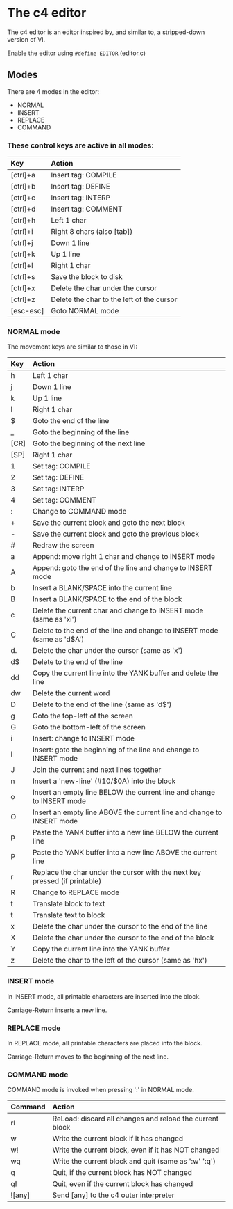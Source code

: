 # The c4 editor

The c4 editor is an editor inspired by, and similar to, a stripped-down version of VI.

Enable the editor using `#define EDITOR` (editor.c)

## Modes
There are 4 modes in the editor:
- NORMAL
- INSERT
- REPLACE
- COMMAND

### These control keys are active in all modes:

| Key       | Action |
| :--       | :-- |
| [ctrl]+a  | Insert tag: COMPILE |
| [ctrl]+b  | Insert tag: DEFINE |
| [ctrl]+c  | Insert tag: INTERP |
| [ctrl]+d  | Insert tag: COMMENT |
| [ctrl]+h  | Left 1 char |
| [ctrl]+i  | Right 8 chars (also [tab]) |
| [ctrl]+j  | Down 1 line |
| [ctrl]+k  | Up 1 line |
| [ctrl]+l  | Right 1 char |
| [ctrl]+s  | Save the block to disk |
| [ctrl]+x  | Delete the char under the cursor |
| [ctrl]+z  | Delete the char to the left of the cursor |
| [esc-esc] | Goto NORMAL mode |

### NORMAL mode

The movement keys are similar to those in VI:

| Key  | Action|
| :--  | :-- |
| h    | Left 1 char |
| j    | Down 1 line |
| k    | Up 1 line |
| l    | Right 1 char |
| $    | Goto the end of the line |
| _    | Goto the beginning of the line |
| [CR] | Goto the beginning of the next line |
| [SP] | Right 1 char |
| 1    | Set tag: COMPILE |
| 2    | Set tag: DEFINE |
| 3    | Set tag: INTERP |
| 4    | Set tag: COMMENT |
| :    | Change to COMMAND mode |
| +    | Save the current block and goto the next block |
| -    | Save the current block and goto the previous block |
| #    | Redraw the screen |
| a    | Append: move right 1 char and change to INSERT mode |
| A    | Append: goto the end of the line and change to INSERT mode |
| b    | Insert a BLANK/SPACE into the current line |
| B    | Insert a BLANK/SPACE to the end of the block |
| c    | Delete the current char and change to INSERT mode (same as 'xi') |
| C    | Delete to the end of the line and change to INSERT mode (same as 'd$A') |
| d.   | Delete the char under the cursor (same as 'x') |
| d$   | Delete to the end of the line |
| dd   | Copy the current line into the YANK buffer and delete the line |
| dw   | Delete the current word |
| D    | Delete to the end of the line (same as 'd$') |
| g    | Goto the top-left of the screen |
| G    | Goto the bottom-left of the screen |
| i    | Insert: change to INSERT mode |
| I    | Insert: goto the beginning of the line and change to INSERT mode |
| J    | Join the current and next lines together |
| n    | Insert a 'new-line' (#10/$0A) into the block |
| o    | Insert an empty line BELOW the current line and change to INSERT mode |
| O    | Insert an empty line ABOVE the current line and change to INSERT mode |
| p    | Paste the YANK buffer into a new line BELOW the current line |
| P    | Paste the YANK buffer into a new line ABOVE the current line |
| r    | Replace the char under the cursor with the next key pressed (if printable) |
| R    | Change to REPLACE mode |
| t    | Translate block to text |
| t    | Translate text to block |
| x    | Delete the char under the cursor to the end of the line |
| X    | Delete the char under the cursor to the end of the block |
| Y    | Copy the current line into the YANK buffer |
| z    | Delete the char to the left of the cursor (same as 'hx') |

### INSERT mode

In INSERT mode, all printable characters are inserted into the block.

Carriage-Return inserts a new line.

### REPLACE mode

In REPLACE mode, all printable characters are placed into the block.

Carriage-Return moves to the beginning of the next line.

### COMMAND mode

COMMAND mode is invoked when pressing ':' in NORMAL mode.

| Command | Action|
| :--     | :-- |
| rl      | ReLoad: discard all changes and reload the current block |
| w       | Write the current block if it has changed |
| w!      | Write the current block, even if it has NOT changed |
| wq      | Write the current block and quit (same as ':w' ':q') |
| q       | Quit, if the current block has NOT changed |
| q!      | Quit, even if the current block has changed |
| ![any]  | Send [any] to the c4 outer interpreter |
